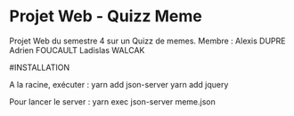 # Projet Web - Quizz Meme

Projet Web du semestre 4 sur un Quizz de memes.
Membre :
Alexis DUPRE
Adrien FOUCAULT
Ladislas WALCAK

#INSTALLATION

A la racine, exécuter :
yarn add json-server
yarn add jquery

Pour lancer le server :
yarn exec json-server meme.json
